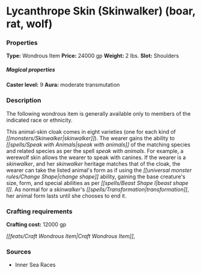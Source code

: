 ﻿---
Title: "Lycanthrope Skin (Skinwalker) (boar, rat, wolf)"
Type: "Wondrous Item"
Price: "24000 gp"
Weight: "2 lbs."
Slot: "Shoulders"
Caster level: "9"
Aura: "moderate transmutation"
Description: |
  "The following wondrous item is generally available only to members of the indicated race or ethnicity.
  This animal-skin cloak comes in eight varieties (one for each kind of skinwalker). The wearer gains the ability to speak with animals of the matching species and related species as per the spell _speak with animals_. For example, a _werewolf skin_ allows the wearer to speak with canines. If the wearer is a skinwalker, and her skinwalker heritage matches that of the cloak, the wearer can take the listed animal's form as if using the change shape ability, gaining the base creature's size, form, and special abilities as per _beast shape I_. As normal for a skinwalker's transformation, her animal form lasts until she chooses to end it."
Crafting cost: "12000 gp"
Sources: "['Inner Sea Races']"
---

# Lycanthrope Skin (Skinwalker) (boar, rat, wolf)

### Properties

**Type:** Wondrous Item **Price:** 24000 gp **Weight:** 2 lbs. **Slot:** Shoulders

##### Magical properties

**Caster level:** 9 **Aura:** moderate transmutation

### Description

The following wondrous item is generally available only to members of the indicated race or ethnicity.

This animal-skin cloak comes in eight varieties (one for each kind of _[[monsters/Skinwalker|skinwalker]]_). The wearer gains the ability to _[[spells/Speak with Animals|speak with animals]]_ of the matching species and related species as per the spell _speak with animals_. For example, a werewolf skin allows the wearer to speak with canines. If the wearer is a _skinwalker_, and her _skinwalker_ heritage matches that of the cloak, the wearer can take the listed animal's form as if using the _[[universal monster rules/Change Shape|change shape]]_ ability, gaining the base creature's size, form, and special abilities as per _[[spells/Beast Shape I|beast shape I]]_. As normal for a _skinwalker_'s _[[spells/Transformation|transformation]]_, her animal form lasts until she chooses to end it.

### Crafting requirements

**Crafting cost:** 12000 gp

_[[feats/Craft Wondrous Item|Craft Wondrous Item]]_,

### Sources

* Inner Sea Races